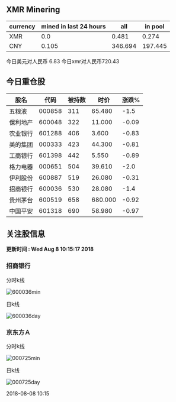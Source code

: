 ## XMR Minering

|currency|mined in last 24 hours|all|in pool|
|---|---|---|---|
|XMR|0.0|0.481|0.274|
|CNY|0.105|346.694|197.445|

今日美元对人民币 6.83	今日xmr对人民币720.43


## 今日重仓股 

|股名|代码|被持数|时价|涨跌%|
|---|---|---|---|---|
|五粮液|000858|311|65.480|-1.5|
|保利地产|600048|322|11.000|-0.09|
|农业银行|601288|406|3.600|-0.83|
|美的集团|000333|423|44.300|-0.81|
|工商银行|601398|442|5.550|-0.89|
|格力电器|000651|504|39.610|-2.0|
|伊利股份|600887|519|26.080|-0.31|
|招商银行|600036|530|28.080|-1.4|
|贵州茅台|600519|658|680.000|-0.92|
|中国平安|601318|690|58.980|-0.97|

## 关注股信息
**更新时间 : Wed Aug  8 10:15:17 2018**
### 招商银行 
分时k线

![600036min](http://image.sinajs.cn/newchart/min/n/sh600036.gif)

日k线

![600036day](http://image.sinajs.cn/newchart/daily/n/sh600036.gif)

### 京东方Ａ 
分时k线

![000725min](http://image.sinajs.cn/newchart/min/n/sz000725.gif)

日k线

![000725day](http://image.sinajs.cn/newchart/daily/n/sz000725.gif)

2018-08-08 10:15